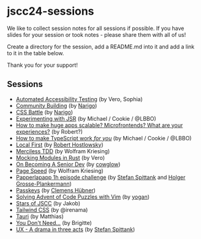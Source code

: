 # jscc24-sessions

We like to collect session notes for all sessions if possible. If you have slides for your session or took notes - please share them with all of us!

Create a directory for the session, add a README.md into it and add a link to it in the table below.

Thank you for your support!

## Sessions

- [Automated Accessibility Testing](./automated-accessibility-testing/) (by Vero, Sophia)
- [Community Building](./community-building/) (by [Narigo](https;//github.com/Narigo))
- [CSS Battle](./css-battle/) (by [Narigo](https;//github.com/Narigo))
- [Experimenting with JSR](./experimenting-with-JSR/) (by Michael / Cookie / @LBBO)
- [How to make huge apps scalable? Microfrontends? What are your experiences?](./how-to-make-huge-apps-scalable/) (by Robert?)
- [How to make TypeScript work *for you*](./how-to-make-ts-work-for-you) (by Michael / Cookie / @LBBO)
- [Local First](./local-first/) (by [Robert Hostlowsky](https://github.com/jscraftcamp/website/blob/main/participants/robert-hostlowsky.json))
- [Merciless TDD](./merciless-tdd/) (by Wolfram Kriesing)
- [Mocking Modules in Rust](./mocking-modules-in-rust/) (by Vero)
- [On Becoming A Senior Dev](./on-becoming-a-senior-dev) (by [cowglow](https://github.com/cowglow))
- [Page Speed](./page-speed) (by Wolfram Kriesing)
- [Papperlapapp 1h episode challenge](./papperlapapp-1h-episode-challenge/) (by [Stefan Spittank](https://github.com/jscraftcamp/website/blob/main/participants/stefan_spittank.json) and [Holger Grosse-Plankermann](https://github.com/jscraftcamp/website/blob/main/participants/holgergp.json))
- [Passkeys](./passkeys/) (by [Clemens Hübner](https://github.com/jscraftcamp/website/blob/main/participants/clemens.json))
- [Solving Advent of Code Puzzles with Vim](./vim-advent-of-code/) (by [yogan](https://github.com/yogan))
- [Stars of JSCC](./stars-of-jscc/) (by Jakob)
- [Tailwind CSS](./tailwind/) (by @irenama)
- [Tauri](./tauri/) (by Matthias)
- [You Don't Need...](./you-dont-need/) (by Brigitte)
- [UX - A drama in three acts](./ux-a-drama-in-three-acts) (by [Stefan Spittank](https://github.com/jscraftcamp/website/blob/main/participants/stefan_spittank.json))
